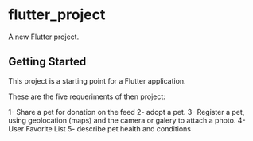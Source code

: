 # flutter_project

A new Flutter project.

## Getting Started

This project is a starting point for a Flutter application.

These are the five requeriments of then project:

1- Share a pet for donation on the feed
2- adopt a pet.
3- Register a pet, using geolocation (maps) and the camera or galery to attach a photo.
4- User Favorite List
5- describe pet health and conditions
